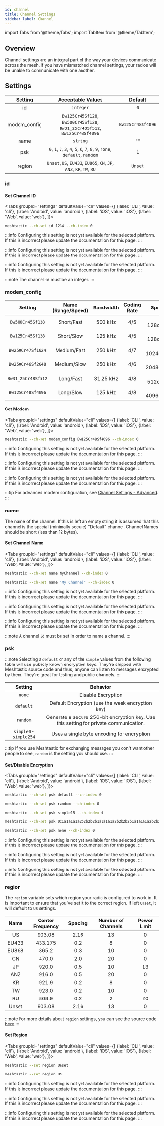 ```yaml
---
id: channel
title: Channel Settings
sidebar_label: Channel
---
```


import Tabs from '@theme/Tabs';
import TabItem from '@theme/TabItem';

## Overview

Channel settings are an integral part of the way your devices communicate across the mesh. If you have mismatched channel settings, your radios will be unable to communicate with one another.

## Settings

<!--- TODO add other channel settings --->

|   Setting    |                               Acceptable Values                               |      Default      |
| :----------: | :---------------------------------------------------------------------------: | :---------------: |
|      id      |                                   `integer`                                   |        `0`        |
| modem_config |   `Bw125Cr45Sf128`, `Bw500Cr45Sf128`, `Bw31_25Cr48Sf512`, `Bw125Cr48Sf4096`   | `Bw125Cr48Sf4096` |
|     name     |                                   `string`                                    |       `""`        |
|     psk      | `0`, `1`, `2`, `3`, `4`, `5`, `6`, `7`, `8`, `9`, `none`, `default`, `random` |        `1`        |
|    region    |     `Unset`, `US`, `EU433`, `EU865`, `CN`, `JP`, `ANZ`, `KR`, `TW`, `RU`      |      `Unset`      |

### id

<!--- Used to construct a globally unique channel ID. The full globally unique ID will be: "name.id" where ID is shown as base36. Assuming that the number of meshtastic users is below 20K (true for a long time) the chance of this 64 bit random number colliding with anyone else is super low. And the penalty for collision is low as well, it just means that anyone trying to decrypt channel messages might need to try multiple candidate channels. Any time a non wire compatible change is made to a channel, this field should be regenerated. There are a small number of 'special' globally known (and fairly) insecure standard channels. Those channels do not have a numeric id included in the settings, but instead it is pulled from a table of well known IDs. (see Well Known Channels FIXME) --->

#### Set Channel ID

<Tabs
groupId="settings"
defaultValue="cli"
values={[
{label: 'CLI', value: 'cli'},
{label: 'Android', value: 'android'},
{label: 'iOS', value: 'iOS'},
{label: 'Web', value: 'web'},
]}>
<TabItem value="cli">

```bash title="Set the PRIMARY channel ID"
meshtastic --ch-set id 1234 --ch-index 0
```

  </TabItem>
  <TabItem value="android">

:::info
Configuring this setting is not yet available for the selected platform. If this is incorrect please update the documentation for this page.
:::

  </TabItem>
  <TabItem value="iOS">

:::info
Configuring this setting is not yet available for the selected platform. If this is incorrect please update the documentation for this page.
:::

  </TabItem>
  <TabItem value="web">

:::info
Configuring this setting is not yet available for the selected platform. If this is incorrect please update the documentation for this page.
:::

  </TabItem>
</Tabs>

:::note
The channel `id` must be an integer.
:::

### modem_config

|      Setting       | Name (Range/Speed) | Bandwidth | Coding Rate |     Spread Factor     |   Speed    |
| :----------------: | :----------------: | :-------: | :---------: | :-------------------: | :--------: |
|  `Bw500Cr45Sf128`  |     Short/Fast     |  500 kHz  |     4/5     |  7 = 128chips/symbol  | 18.89 kbps |
|  `Bw125Cr45Sf128`  |     Short/Slow     |  125 kHz  |     4/5     |  7 = 128chips/symbol  | 4.69 kbps  |
| `Bw250Cr47Sf1024`  |    Medium/Fast     |  250 kHz  |     4/7     | 10 = 1024chips/symbol |  1.2 kbps  |
| `Bw250Cr46Sf2048`  |    Medium/Slow     |  250 kHz  |     4/6     | 11 = 2048chips/symbol | 0.75 kbps  |
| `Bw31_25Cr48Sf512` |     Long/Fast      | 31.25 kHz |     4/8     |  9 = 512chips/symbol  | 0.19 kbps  |
| `Bw125Cr48Sf4096`  |     Long/Slow      |  125 kHz  |     4/8     | 12 = 4096chips/symbol | 0.13 kbps  |

#### Set Modem

<Tabs
groupId="settings"
defaultValue="cli"
values={[
{label: 'CLI', value: 'cli'},
{label: 'Android', value: 'android'},
{label: 'iOS', value: 'iOS'},
{label: 'Web', value: 'web'},
]}>
<TabItem value="cli">

```bash title="Set Modem - LongSlow"
meshtastic --ch-set modem_config Bw125Cr48Sf4096 --ch-index 0
```

  </TabItem>
  <TabItem value="android">

:::info
Configuring this setting is not yet available for the selected platform. If this is incorrect please update the documentation for this page.
:::

  </TabItem>
  <TabItem value="iOS">

:::info
Configuring this setting is not yet available for the selected platform. If this is incorrect please update the documentation for this page.
:::

  </TabItem>
  <TabItem value="web">

:::info
Configuring this setting is not yet available for the selected platform. If this is incorrect please update the documentation for this page.
:::

  </TabItem>
</Tabs>

:::tip
For advanced modem configuration, see [Channel Settings - Advanced](channel-advanced).
:::

### name

The name of the channel. If this is left an empty string it is assumed that this channel is the special (minimally secure) "Default" channel. Channel Names should be short (less than 12 bytes).

#### Set Channel Name

<Tabs
groupId="settings"
defaultValue="cli"
values={[
{label: 'CLI', value: 'cli'},
{label: 'Android', value: 'android'},
{label: 'iOS', value: 'iOS'},
{label: 'Web', value: 'web'},
]}>
<TabItem value="cli">

```bash title="Set channel name for the PRIMARY channel"
meshtastic --ch-set name MyChannel --ch-index 0
```

```bash title="Set channel name for the PRIMARY channel with spaces"
meshtastic --ch-set name "My Channel" --ch-index 0
```

  </TabItem>
  <TabItem value="android">

:::info
Configuring this setting is not yet available for the selected platform. If this is incorrect please update the documentation for this page.
:::

  </TabItem>
  <TabItem value="iOS">

:::info
Configuring this setting is not yet available for the selected platform. If this is incorrect please update the documentation for this page.
:::

  </TabItem>
  <TabItem value="web">

:::info
Configuring this setting is not yet available for the selected platform. If this is incorrect please update the documentation for this page.
:::

  </TabItem>
</Tabs>

:::note
A channel `id` must be set in order to name a channel.
:::

### psk

:::note
Selecting a `default` or any of the `simple` values from the following table will use publicly known encryption keys. They're shipped with Meshtastic source code and thus, anyone can listen to messages encrypted by them. They're great for testing and public channels.
:::

|        Setting         |                                       Behavior                                        |
| :--------------------: | :-----------------------------------------------------------------------------------: |
|         `none`         |                                  Disable Encryption                                   |
|       `default`        |                   Default Encryption (use the weak encryption key)                    |
|        `random`        | Generate a secure 256-bit encryption key. Use this setting for private communication. |
| `simple0`- `simple254` |                      Uses a single byte encoding for encryption                       |

:::tip
If you use Meshtastic for exchanging messages you don't want other people to see, `random` is the setting you should use.
:::

#### Set/Disable Encryption

<Tabs
groupId="settings"
defaultValue="cli"
values={[
{label: 'CLI', value: 'cli'},
{label: 'Android', value: 'android'},
{label: 'iOS', value: 'iOS'},
{label: 'Web', value: 'web'},
]}>
<TabItem value="cli">

```bash title="Set encryption to default on PRIMARY channel"
meshtastic --ch-set psk default --ch-index 0
```

```bash title="Set encryption to random on PRIMARY channel"
meshtastic --ch-set psk random --ch-index 0
```

```bash title="Set encryption to single byte  on PRIMARY channel"
meshtastic --ch-set psk simple15 --ch-index 0
```

```bash title="Set encryption to your own key on PRIMARY channel"
meshtastic --ch-set psk 0x1a1a1a1a2b2b2b2b1a1a1a1a2b2b2b2b1a1a1a1a2b2b2b2b1a1a1a1a2b2b2b2b --ch-index 0
```

```bash title="Disable encryption on PRIMARY channel"
meshtastic --ch-set psk none --ch-index 0
```

  </TabItem>
  <TabItem value="android">

:::info
Configuring this setting is not yet available for the selected platform. If this is incorrect please update the documentation for this page.
:::

  </TabItem>
  <TabItem value="iOS">

:::info
Configuring this setting is not yet available for the selected platform. If this is incorrect please update the documentation for this page.
:::

  </TabItem>
  <TabItem value="web">

:::info
Configuring this setting is not yet available for the selected platform. If this is incorrect please update the documentation for this page.
:::

  </TabItem>
</Tabs>

### region

The `region` variable sets which region your radio is configured to work in. It is important to ensure that you've set it to the correct region. If left `Unset`, it will default to `US` settings.

| Name  | Center Frequency | Spacing | Number of Channels | Power Limit |
| :---: | :--------------: | :-----: | :----------------: | :---------: |
|  US   |      903.08      |  2.16   |         13         |      0      |
| EU433 |     433.175      |   0.2   |         8          |      0      |
| EU868 |      865.2       |   0.3   |         10         |      0      |
|  CN   |      470.0       |   2.0   |         20         |      0      |
|  JP   |      920.0       |   0.5   |         10         |     13      |
|  ANZ  |      916.0       |   0.5   |         20         |      0      |
|  KR   |      921.9       |   0.2   |         8          |      0      |
|  TW   |      923.0       |   0.2   |         10         |      0      |
|  RU   |      868.9       |   0.2   |         2          |     20      |
| Unset |      903.08      |  2.16   |         13         |      0      |

:::note
For more details about `region` settings, you can see the source code [here](https://github.com/meshtastic/Meshtastic-device/blob/master/src/mesh/RadioInterface.cpp)
:::

#### Set Region

<Tabs
groupId="settings"
defaultValue="cli"
values={[
{label: 'CLI', value: 'cli'},
{label: 'Android', value: 'android'},
{label: 'iOS', value: 'iOS'},
{label: 'Web', value: 'web'},
]}>
<TabItem value="cli">

```bash title="Unset Region"
meshtastic --set region Unset
```

```bash title="Set Region"
meshtastic --set region US
```

  </TabItem>
  <TabItem value="android">

:::info
Configuring this setting is not yet available for the selected platform. If this is incorrect please update the documentation for this page.
:::

  </TabItem>
  <TabItem value="iOS">

:::info
Configuring this setting is not yet available for the selected platform. If this is incorrect please update the documentation for this page.
:::

  </TabItem>
  <TabItem value="web">

:::info
Configuring this setting is not yet available for the selected platform. If this is incorrect please update the documentation for this page.
:::

  </TabItem>
</Tabs>
